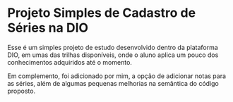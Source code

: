 # Projeto Simples de Cadastro de Séries na DIO
Esse é um simples projeto de estudo desenvolvido dentro da plataforma DIO, em umas das trilhas disponíveis, onde o aluno aplica um pouco dos conhecimentos adquiridos até o momento.

Em complemento, foi adicionado por mim, a opção de adicionar notas para as séries, além de algumas pequenas melhorias na semântica do código proposto.
